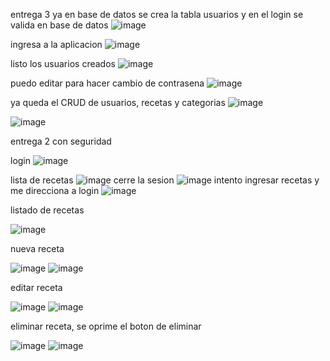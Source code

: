 entrega 3
ya en base de datos se crea la tabla usuarios y en el login se valida en base de datos
![image](https://github.com/user-attachments/assets/e0821b1a-0cb7-4a2f-b67e-9caac623c206)

ingresa a la aplicacion
![image](https://github.com/user-attachments/assets/2b1fcb51-434e-4510-a867-1639cd287405)

listo los usuarios creados
![image](https://github.com/user-attachments/assets/99be39a4-288d-423a-aa30-d6f0c0a5b8bd)

puedo editar para hacer cambio de contrasena
![image](https://github.com/user-attachments/assets/6b2750c2-55f0-4a6e-a0fe-5e69e7c9efc6)


ya queda el CRUD de usuarios, recetas y categorias
![image](https://github.com/user-attachments/assets/52bece80-8c9c-4505-a11e-e0c96781831e)

![image](https://github.com/user-attachments/assets/91a13cab-483b-4e1d-be9e-7f107de45b69)



entrega 2 con  seguridad 

login
![image](https://github.com/user-attachments/assets/85efbeb9-3462-43d5-82a0-7285b52eb0eb)

lista de recetas
![image](https://github.com/user-attachments/assets/b23da8da-d582-4e58-8bed-5433021007e2)
cerre la sesion 
![image](https://github.com/user-attachments/assets/c4e9b0d8-0a81-4804-8f82-44951747312c)
intento ingresar recetas y me direcciona a login
![image](https://github.com/user-attachments/assets/32cf60b2-980d-4bfd-b6df-99bb4e1159a6)



listado de recetas

![image](https://github.com/user-attachments/assets/c6cf2229-de98-4e23-92bb-03ff33127574)

nueva receta

![image](https://github.com/user-attachments/assets/67abc8b1-2bf7-4538-bf51-b5e7608e924a)
![image](https://github.com/user-attachments/assets/08dcfaf1-80d3-4a30-a543-7a60ca6364fa)

editar receta

![image](https://github.com/user-attachments/assets/102c0243-236c-4603-960d-d4e952441817)
![image](https://github.com/user-attachments/assets/5b9fefff-9726-455c-a028-da935f1abb42)

eliminar receta, se oprime el boton de eliminar

![image](https://github.com/user-attachments/assets/65a6b542-9130-4ec7-ba09-9d8c84ca07ef)
![image](https://github.com/user-attachments/assets/776bec7f-2d4f-4795-b8e5-e57e84528ca9)

